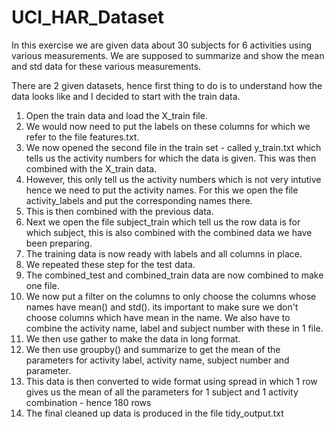 # UCI_HAR_Dataset
In this exercise we are given data about 30 subjects for 6 activities using various measurements. We are supposed to summarize and show the mean and std data for these various measurements. 

There are 2 given datasets, hence first thing to do is to understand how the data looks like and I decided to start with the train data. 

1. Open the train data and load the X_train file.  
2. We would now need to put the labels on these columns for which we refer to the file features.txt. 
3. We now opened the second file in the train set - called y_train.txt which tells us the activity numbers for which the data is given. This was then combined with the X_train data. 
4. However, this only tell us the activity numbers which is not very intutive hence we need to put the activity names. For this we open the file activity_labels and put the corresponding names there. 
5. This is then combined with the previous data. 
6. Next we open the file subject_train which tell us the row data is for which subject, this is also combined with the combined data we have been preparing. 
7. The training data is now ready with labels and all columns in place. 
8. We repeated these step for the test data. 
9. The combined_test and combined_train data are now combined to make one file. 
10. We now put a filter on the columns to only choose the columns whose names have mean() and std(). its important to make sure we don't choose columns which have mean in the name. We also have to combine the activity name, label and subject number with these in 1 file. 
11. We then use gather to make the data in long format. 
12. We then use groupby() and summarize to get the mean of the parameters for activity label, activity name, subject number and parameter. 
13. This data is then converted to wide format using spread in which 1 row gives us the mean of all the parameters for 1 subject and 1 activity combination - hence 180 rows 
14. The final cleaned up data is produced in the file tidy_output.txt 
